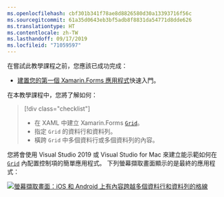 ```yaml
---
ms.openlocfilehash: cbf301b341f78ae8d8826580d30a13393716f56c
ms.sourcegitcommit: 61a35d0643eb3bf5adb8f8831da54771d8dde626
ms.translationtype: HT
ms.contentlocale: zh-TW
ms.lasthandoff: 09/17/2019
ms.locfileid: "71059597"
---
```

在嘗試此教學課程之前，您應該已成功完成：

- [建置您的第一個 Xamarin.Forms 應用程式](~/get-started/first-app/index.md)快速入門。

在本教學課程中，您將了解如何：

> [!div class="checklist"]
>
> - 在 XAML 中建立 Xamarin.Forms [`Grid`](xref:Xamarin.Forms.Grid)。
> - 指定 `Grid` 的資料行和資料列。
> - 橫跨 `Grid` 中多個資料行或多個資料列的內容。

您將會使用 Visual Studio 2019 或 Visual Studio for Mac 來建立能示範如何在 [`Grid`](xref:Xamarin.Forms.Grid) 內配置控制項的簡單應用程式。 下列螢幕擷取畫面顯示的是最終的應用程式：

[![螢幕擷取畫面：iOS 和 Android 上有內容跨越多個資料行和資料列的格線](../images/span-columns-rows.png "有內容跨越資料行和資料列的格線")](../images/span-columns-rows-large.png#lightbox "有內容跨越資料行和資料列的格線")
